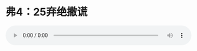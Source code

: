 # 弗4：25弃绝撒谎

<audio style="width: 100%;" preload="false" controls controlslist="nodownload"><source src="//cdn.wechat.edu.pl/audio/mp3/old/12275.mp3" type="audio/mpeg">Your browser does not support the audio element.</audio>


